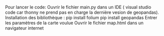 Pour lancer le code:
Ouvrir le fichier main.py dans un IDE ( visual studio code car thonny ne prend pas en charge la dernière vesion de geopandas).
Installation des bibliothèque :
  pip install folium
  pip install geopandas
Entrer les paramètres de la carte voulue
Ouvrir le fichier map.html dans un navigateur internet
